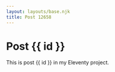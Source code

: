 ```yaml
---
layout: layouts/base.njk
title: Post 12658
---
```


# Post {{ id }}

This is post {{ id }} in my Eleventy project.
